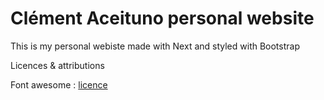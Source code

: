 # Clément Aceituno personal website

This is my personal webiste made with Next and styled with Bootstrap

Licences & attributions

Font awesome : [licence](https://fontawesome.com/license)
